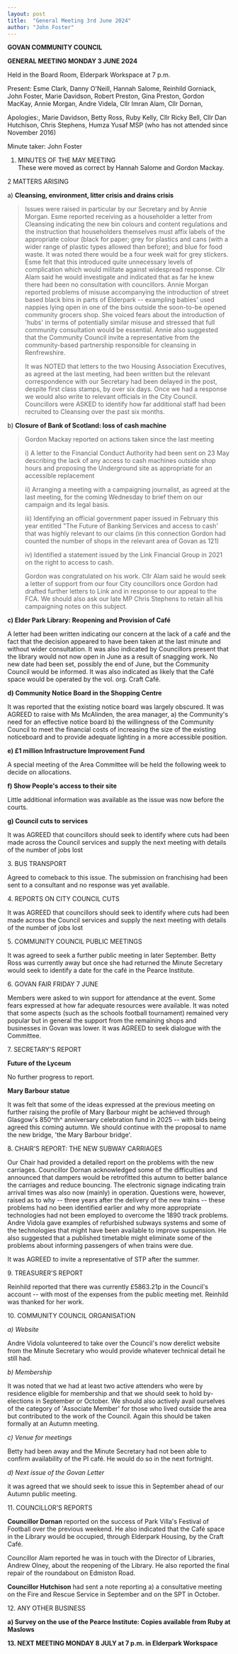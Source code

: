 ```yaml
---
layout: post
title:  "General Meeting 3rd June 2024"
author: "John Foster"
---
```


**GOVAN COMMUNITY COUNCIL**

**GENERAL MEETING MONDAY 3 JUNE 2024**

Held in the Board Room, Elderpark Workspace at 7 p.m.

Present: Esme Clark, Danny O'Neill, Hannah Salome, Reinhild Gorniack,
John Foster, Marie Davidson, Robert Preston, Gina Preston, Gordon
MacKay, Annie Morgan, Andre Videla, Cllr Imran Alam, Cllr Dornan,

Apologies:, Marie Davidson, Betty Ross, Ruby Kelly, Cllr Ricky Bell,
Cllr Dan Hutchison, Chris Stephens, Humza Yusaf MSP (who has not
attended since November 2016)

Minute taker: John Foster

1.  MINUTES OF THE MAY MEETING\
    These were moved as correct by Hannah Salome and Gordon Mackay.

2 MATTERS ARISING

a)  **Cleansing, environment, litter crisis and drains crisis**

> Issues were raised in particular by our Secretary and by Annie Morgan.
> Esme reported receiving as a householder a letter from Cleansing
> indicating the new bin colours and content regulations and the
> instruction that householders themselves must affix labels of the
> appropriate colour (black for paper; grey for plastics and cans (with
> a wider range of plastic types allowed than before); and blue for food
> waste. It was noted there would be a four week wait for grey stickers.
> Esme felt that this introduced quite unnecessary levels of
> complication which would militate against widespread response. Cllr
> Alam said he would investigate and indicated that as far he knew there
> had been no consultation with councillors. Annie Morgan reported
> problems of misuse accompanying the introduction of street based black
> bins in parts of Elderpark -- exampling babies' used nappies lying
> open in one of the bins outside the soon-to-be opened community
> grocers shop. She voiced fears about the introduction of 'hubs' in
> terms of potentially similar misuse and stressed that full community
> consultation would be essential. Annie also suggested that the
> Community Council invite a representative from the community-based
> partnership responsible for cleansing in Renfrewshire.
>
> It was NOTED that letters to the two Housing Association Executives,
> as agreed at the last meeting, had been written but the relevant
> correspondence with our Secretary had been delayed in the post,
> despite first class stamps, by over six days. Once we had a response
> we would also write to relevant officials in the City Council.
> Councillors were ASKED to identify how far additional staff had been
> recruited to Cleansing over the past six months.

b)  **Closure of Bank of Scotland: loss of cash machine**

> Gordon Mackay reported on actions taken since the last meeting
>
> i\) A letter to the Financial Conduct Authority had been sent on 23
> May describing the lack of any access to cash machines outside shop
> hours and proposing the Underground site as appropriate for an
> accessible replacement
>
> ii\) Arranging a meeting with a campaigning journalist, as agreed at
> the last meeting, for the coming Wednesday to brief them on our
> campaign and its legal basis.
>
> iii\) Identifying an official government paper issued in February this
> year entitled \"The Future of Banking Services and access to cash'
> that was highly relevant to our claims (in this connection Gordon had
> counted the number of shops in the relevant area of Govan as 121)
>
> iv\) Identified a statement issued by the Link Financial Group in 2021
> on the right to access to cash.
>
> Gordon was congratulated on his work. Cllr Alam said he would seek a
> letter of support from our four City councillors once Gordon had
> drafted further letters to Link and in response to our appeal to the
> FCA. We should also ask our late MP Chris Stephens to retain all his
> campaigning notes on this subject.

**c) Elder Park Library: Reopening and Provision of Café**

A letter had been written indicating our concern at the lack of a café
and the fact that the decision appeared to have been taken at the last
minute and without wider consultation. It was also indicated by
Councillors present that the library would not now open in June as a
result of snagging work. No new date had been set, possibly the end of
June, but the Community Council would be informed. It was also indicated
as likely that the Café space would be operated by the vol. org. Craft
Café.

**d) Community Notice Board in the Shopping Centre**

It was reported that the existing notice board was largely obscured. It
was AGREED to raise with Ms McAlinden, the area manager, a) the
Community's need for an effective notice board b) the willingness of the
Community Council to meet the financial costs of increasing the size of
the existing noticeboard and to provide adequate lighting in a more
accessible position.

**e) £1 million Infrastructure Improvement Fund**

A special meeting of the Area Committee will be held the following week
to decide on allocations.

**f) Show People's access to their site**

Little additional information was available as the issue was now before
the courts.

**g) Council cuts to services**

It was AGREED that councillors should seek to identify where cuts had
been made across the Council services and supply the next meeting with
details of the number of jobs lost

3\. BUS TRANSPORT

Agreed to comeback to this issue. The submission on franchising had been
sent to a consultant and no response was yet available.

4\. REPORTS ON CITY COUNCIL CUTS

It was AGREED that councillors should seek to identify where cuts had
been made across the Council services and supply the next meeting with
details of the number of jobs lost

5\. COMMUNITY COUNCIL PUBLIC MEETINGS

It was agreed to seek a further public meeting in later September. Betty
Ross was currently away but once she had returned the Minute Secretary
would seek to identify a date for the café in the Pearce Institute.

6\. GOVAN FAIR FRIDAY 7 JUNE

Members were asked to win support for attendance at the event. Some
fears expressed at how far adequate resources were available. It was
noted that some aspects (such as the schools football tournament)
remained very popular but in general the support from the remaining
shops and businesses in Govan was lower. It was AGREED to seek dialogue
with the Committee.

7\. SECRETARY'S REPORT

**Future of the Lyceum**

No further progress to report.

**Mary Barbour statue**

It was felt that some of the ideas expressed at the previous meeting on
further raising the profile of Mary Barbour might be achieved through
Glasgow's 850^th^ anniversary celebration fund in 2025 -- with bids
being agreed this coming autumn. We should continue with the proposal to
name the new bridge, 'the Mary Barbour bridge'.

8\. CHAIR'S REPORT: THE NEW SUBWAY CARRIAGES

Our Chair had provided a detailed report on the problems with the new
carriages. Councillor Dornan acknowledged some of the difficulties and
announced that dampers would be retrofitted this autumn to better
balance the carriages and reduce bouncing. The electronic signage
indicating train arrival times was also now (mainly) in operation.
Questions were, however, raised as to why -- three years after the
delivery of the new trains -- these problems had no been identified
earlier and why more appropriate technologies had not been employed to
overcome the 1890 track problems. Andre Vidola gave examples of
refurbished subways systems and some of the technologies that might have
been available to improve suspension. He also suggested that a published
timetable might eliminate some of the problems about informing
passengers of when trains were due.

It was AGREED to invite a representative of STP after the summer.

9\. TREASURER'S REPORT

Reinhild reported that there was currently £5863.21p in the Council's
account -- with most of the expenses from the public meeting met.
Reinhild was thanked for her work.

10\. COMMUNITY COUNCIL ORGANISATION

*a) Website*

Andre Vidola volunteered to take over the Council's now derelict website
from the Minute Secretary who would provide whatever technical detail he
still had.

*b) Membership*

It was noted that we had at least two active attenders who were by
residence eligible for membership and that we should seek to hold
by-elections in September or October. We should also actively avail
ourselves of the category of 'Associate Member' for those who lived
outside the area but contributed to the work of the Council. Again this
should be taken formally at an Autumn meeting.

*c) Venue for meetings*

Betty had been away and the Minute Secretary had not been able to
confirm availability of the PI café. He would do so in the next
fortnight.

*d) Next issue of the Govan Letter*

it was agreed that we should seek to issue this in September ahead of
our Autumn public meeting.

11\. COUNCILLOR'S REPORTS

**Councillor Dornan** reported on the success of Park Villa's Festival
of Football over the previous weekend. He also indicated that the Café
space in the Library would be occupied, through Elderpark Housing, by
the Craft Café.

Councillor Alam reported he was in touch with the Director of Libraries,
Andrew Olney, about the reopening of the Library. He also reported the
final repair of the roundabout on Edmiston Road.

**Councillor Hutchison** had sent a note reporting a) a consultative
meeting on the Fire and Rescue Service in September and on the SPT in
October.

12\. ANY OTHER BUSINESS

**a) Survey on the use of the Pearce Institute: Copies available from
Ruby at Maslows**

**13. NEXT MEETING MONDAY 8 JULY at 7 p.m. in Elderpark Workspace**
